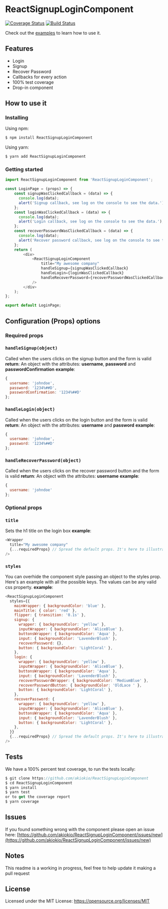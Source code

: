 # ReactSignupLoginComponent
[![Coverage Status](https://coveralls.io/repos/github/akiokio/ReactSignupLoginComponent/badge.svg?branch=master)](https://coveralls.io/github/akiokio/ReactSignupLoginComponent?branch=master)
[![Build Status](https://travis-ci.org/akiokio/ReactSignupLoginComponent.svg?branch=master)](https://travis-ci.org/akiokio/ReactSignupLoginComponent)

Check out the [examples](https://akiokio.github.io/ReactSignupLoginComponent/) to learn how to use it.

## Features
- Login
- Signup
- Recover Password
- Callbacks for every action
- 100% test coverage
- Drop-in component

## How to use it

### Installing
Using npm:
```javascript
$ npm install ReactSignupLoginComponent
```
Using yarn:
```javascript
$ yarn add ReactSignupLoginComponent
```

### Getting started
```javascript
import ReactSignupLoginComponent from 'ReactSignupLoginComponent';

const LoginPage = (props) => {
    const signupWasClickedCallback = (data) => {
      console.log(data);
      alert('Signup callback, see log on the console to see the data.');
    };
    const loginWasClickedCallback = (data) => {
      console.log(data);
      alert('Login callback, see log on the console to see the data.');
    };
    const recoverPasswordWasClickedCallback = (data) => {
      console.log(data);
      alert('Recover password callback, see log on the console to see the data.');
    };
    return (
        <div>
            <ReactSignupLoginComponent
                title="My awesome company"
                handleSignup={signupWasClickedCallback}
                handleLogin={loginWasClickedCallback}
                handleRecoverPassword={recoverPasswordWasClickedCallback}
            />
        </div>
    );
};

export default LoginPage;
```

## Configuration (Props) options

### Required props
### `handleSignup(object)`
Called when the users clicks on the signup button and the form is valid
**return**: An object with the attributes: **username**, **password** and **passwordConfirmation**
**example**: 
```js
{
  username: 'johndoe',
  password: '1234%##D',
  passwordConfirmation: '1234%##D'
};
```
### `handleLogin(object)`
Called when the users clicks on the login button and the form is valid
**return**: An object with the attributes: **username** and **password**
**example**: 
```js
{
  username: 'johndoe',
  password: '1234%##D'
};
```

### `handleRecoverPassword(object)`
Called when the users clicks on the recover password button and the form is valid
**return**: An object with the attributes: **username**
**example**: 
```js
{
  username: 'johndoe'
};
```

### Optional props
### `title`
Sets the h1 title on the login box
**example**: 
```js
<Wrapper
  title="My awesome company"
  {...requiredProps} // Spread the default props. It's here to illustrate the example
/>
```

### `styles`
You can overhide the component style passing an object to the styles prop. Here's an example with all the possible keys. The values can be any valid css property.
**example**: 
```js
<ReactSignupLoginComponent
  styles={{
    mainWrapper: { backgroundColor: 'blue' },
    mainTitle: { color: 'red' },
    flipper: { transition: '0.1s' },
    signup: {
      wrapper: { backgroundColor: 'yellow' },
      inputWrapper: { backgroundColor: 'AliceBlue' },
      buttonsWrapper: { backgroundColor: 'Aqua' },
      input: { backgroundColor: 'LavenderBlush' },
      recoverPassword: {},
      button: { backgroundColor: 'LightCoral' },
    },
    login: {
      wrapper: { backgroundColor: 'yellow' },
      inputWrapper: { backgroundColor: 'AliceBlue' },
      buttonsWrapper: { backgroundColor: 'Aqua' },
      input: { backgroundColor: 'LavenderBlush' },
      recoverPasswordWrapper: { backgroundColor: 'MediumBlue' },
      recoverPasswordButton: { backgroundColor: 'OldLace ' },
      button: { backgroundColor: 'LightCoral' },
    },
    recoverPassword: {
      wrapper: { backgroundColor: 'yellow' },
      inputWrapper: { backgroundColor: 'AliceBlue' },
      buttonsWrapper: { backgroundColor: 'Aqua' },
      input: { backgroundColor: 'LavenderBlush' },
      button: { backgroundColor: 'LightCoral' },
    },
  }}
  {...requiredProps} // Spread the default props. It's here to illustrate the example
/>
```

## Tests
We have a 100% percent test coverage, to run the tests locally:
```js
$ git clone https://github.com/akiokio/ReactSignupLoginComponent
$ cd ReactSignupLoginComponent
$ yarn install
$ yarn test
or to get the coverage report
$ yarn coverage
```

## Issues
If you found something wrong with the component please open an issue here: [https://github.com/akiokio/ReactSignupLoginComponent/issues/new](https://github.com/akiokio/ReactSignupLoginComponent/issues/new)

## Notes
This readme is a working in progress, feel free to help update it making a pull request

## License
Licensed under the MIT License: https://opensource.org/licenses/MIT
